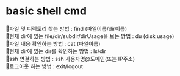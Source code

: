 # basic shell cmd
🔸파일 및 디렉토리 찾는 방법 : find (파일이름/dir이름)       
🔸현재 dir에 있는 file/dir/subdir/dirUsage을 보는 방법 : du (disk usage)        
🔸파일 내용 확인하는 방법 : cat (파일이름)    
🔸현재 dir에 있는 dir를 확인하는 방법 : ls/dir        
🔸ssh 연결하는 방법 : ssh 사용자명@도메인(또는 IP주소)        
🔸로그아웃 하는 방법 : exit/logout      
